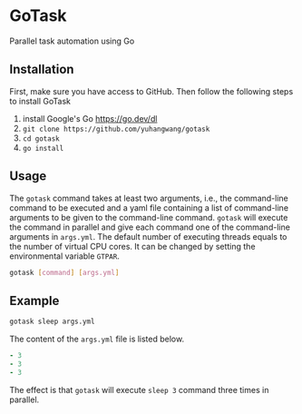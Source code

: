 # GoTask
Parallel task automation using Go

## Installation
First, make sure you have access to GitHub. Then follow the following 
steps to install GoTask

1. install Google's Go https://go.dev/dl
2. `git clone https://github.com/yuhangwang/gotask`
3. `cd gotask`
4. `go install`

## Usage
The `gotask` command takes at least two arguments, i.e.,
the command-line command to be executed and a yaml file 
containing a list of command-line arguments to be given 
to the command-line command. `gotask` will execute the 
command in parallel and give each command one of the command-line
arguments in `args.yml`. The default number of executing threads
equals to the number of virtual CPU cores. It can be changed by 
setting the environmental variable `GTPAR`.
```bash
gotask [command] [args.yml]
```

## Example
```bash
gotask sleep args.yml
```
The content of the `args.yml` file is listed below.
```yaml
- 3
- 3
- 3
```
The effect is that `gotask` will execute `sleep 3` command three times in parallel. 


